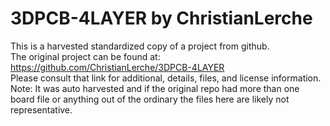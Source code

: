 
# 3DPCB-4LAYER by ChristianLerche  
This is a harvested standardized copy of a project from github.  
The original project can be found at:  
https://github.com/ChristianLerche/3DPCB-4LAYER  
Please consult that link for additional, details, files, and license information.  
Note: It was auto harvested and if the original repo had more than one board file or anything out of the ordinary the files here are likely not representative.  
    